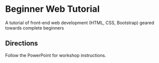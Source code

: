 # Beginner Web Tutorial
A tutorial of front-end web development (HTML, CSS, Bootstrap) geared towards complete beginners

## Directions
Follow the PowerPoint for workshop instructions.
